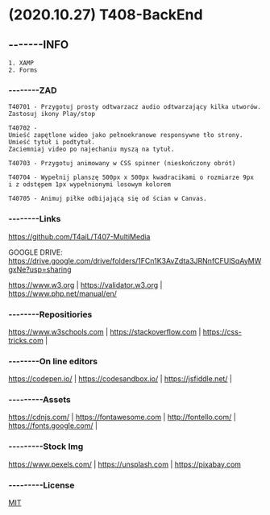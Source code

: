 
# (2020.10.27) T408-BackEnd
## -------INFO
```
1. XAMP
2. Forms
```

### --------ZAD
```
T40701 - Przygotuj prosty odtwarzacz audio odtwarzający kilka utworów. Zastosuj ikony Play/stop

T40702 - 
Umieść zapętlone wideo jako pełnoekranowe responsywne tło strony.
Umieść tytuł i podtytuł.
Zaciemniaj video po najechaniu myszą na tytuł. 

T40703 - Przygotuj animowany w CSS spinner (nieskończony obrót)

T40704 - Wypełnij planszę 500px x 500px kwadracikami o rozmiarze 9px 
i z odstępem 1px wypełnionymi losowym kolorem

T40705 - Animuj piłke odbijającą się od ścian w Canvas.

```

### --------Links
https://github.com/T4aiL/T407-MultiMedia

GOOGLE DRIVE: https://drive.google.com/drive/folders/1FCn1K3AvZdta3JRNnfCFUlSqAyMWgxNe?usp=sharing

https://www.w3.org | https://validator.w3.org | https://www.php.net/manual/en/
### --------Repositiories
https://www.w3schools.com | https://stackoverflow.com | https://css-tricks.com |
### --------On line editors
https://codepen.io/ | https://codesandbox.io/ | https://jsfiddle.net/ |
### ---------Assets
https://cdnjs.com/ | https://fontawesome.com | http://fontello.com/ | https://fonts.google.com/ |
### ---------Stock Img
https://www.pexels.com/ | https://unsplash.com | https://pixabay.com
### ---------License
[MIT](https://choosealicense.com/licenses/mit/)
